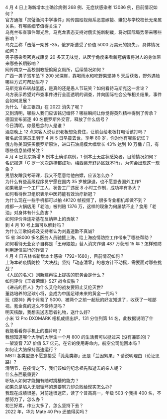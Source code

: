 4 月 4 日上海新增本土确诊病例 268 例、无症状感染者 13086 例，目前情况如何？  
官方通报「灵璧渔沟中学事件」网传围殴视频系恶意嫁接、嫌犯与学校校长无亲属关系，有哪些细节值得关注？  
乌克兰布查事件曝光后，马克龙表态支持对俄实施新制裁，将对国际局势带来哪些影响？  
乌克兰称「击落一架苏 -35，俄罗斯遭受了价值 5000 万美元的损失」，具体情况如何？  
男子感染奥密克戎康复 20 多天无味觉，从医学角度来看新冠病毒将对人的身体带来哪些长期影响？  
网传南京一高校副教授偷窥女厕所，后续情况如何？  
广西一男子驾车坠下 200 米深崖，靠喝雨水和吃野果坚持 5 天后获救，野外遇险哪些方式可帮助生存？  
马斯克宣布转战氢能，是真的还是愚人节玩笑？如何看待马斯克这一言论？  
乌方表示希望对布查事件进行全面透明的调查，并向国际社会公布相关结果，事件会如何发展？  
为什么「金三银四」在 2022 消失了呢？  
又到清明，哪些人我们应该铭记缅怀？哪些瞬间让你觉得英烈精神得到了传承？  
德国宣布驱逐 40 名俄罗斯外交官，释放了什么信号？  
今日清明，你最思念的人是谁？  
酒店晚上 12 点来客人说认识老板想免费住，让前台给老板打电话该打吗？  
著名武侠演员王羽于 4 月 5 日早晨去世，享年 80 岁，你对他有哪些记忆？  
俄方称美国狂买俄罗斯原油，进口石油规模大幅增长 43% 达到 10 万桶 / 日，有哪些信息值得关注？  
4 月 4 日北京新增 8 例本土确诊病例，1 例本土无症状感染者，目前情况如何？  
名记报道「C 罗一次次跳槽都成功，梅西离开舒适区就不行」，为何会出现这一现象？  
男朋友蹭我考研课，我又不愿意给他白嫖，应该怎么办？  
为什么有些高级程序员宁愿在国内 35 岁被辞退，也不愿意去国外工作?  
如果我是一个工厂工人，状告工厂违反 8 小时工作制，成功率有多大？  
如何看待世卫组织表示中医药能有效治疗新冠？  
为什么现在一些手机都可以拍 4K120 帧视频了，很多专业相机却做不到？  
成都一火锅店用「老油」被判赔 1376 万，这样的现象为何屡禁不止？食用「老油」对身体有什么危害？  
如何评价泽连斯基在反纳粹上的贡献？  
到 4 月 10 号上海可以解封吗？  
为什么江歌妈妈及支持者认为刘鑫道歉不真诚?  
15 省 38000 多名医务人员驰援上海，给上海疫情防控工作带来了哪些帮助？  
如何看待无业女子自称是「王母娘娘」替人消灾诈骗 487 万获刑 15 年？怎样预防利用迷信进行的诈骗？  
4 月 4 日吉林省新增本土感染「792+1680」，目前情况如何？  
上海本轮疫情防控「大决战」坚持「动态清零」的总方针不动摇，需要面对哪些挑战？  
《人民的名义》刘新建再往上提拔的职务会是什么？  
如何评价《王者荣耀》S27 战令皮肤？  
《进击的巨人》为什么艾伦的战友要阻止艾伦灭世?  
董路培养的足球小将，会成为中国足球未来的黄金一代吗？  
玩《原神》两个月氪了 5000，被两个之前一起玩的好友知道了，收获了一堆鄙视。氪金真的这么不受待见吗？  
明天核酸，我想去送志愿者礼物，送什么好?  
小米 12 Pro DXOMARK 相机成绩出炉，131 分位列第 14 名，此数据说明了什么？  
我能看看你手机上的猫片吗？  
我想知道哪个大学的大学生一个月 800 的生活费可以挺过来 (没有兼职的)？  
一架波音 737 价值 5.7 亿元，在它的使用寿命内，航空公司能回本吗？  
如何让大脑保持高速运行？  
MBTI 各类型更不愿意接受「莞莞类卿」还是「兰因絮果」? 请说明理由（论证思路）?  
清明节，在疫情之下，我们该如何纪念祖先和逝去的亲人呢？  
什么东西最重要?  
职场人如何才能拥有随时跳槽的能力？  
如果总是陷入无限循环的想要努力却总败给现实怎么办?  
我现在成绩很差，对前途很迷茫，读了个普高高一，年级 503 个我排 400 名，不想努力了，怎么办？  
初三好累，作业太多了，怎么坚持下去？  
2022 年，华为 Mate 40 Pro 还值得买吗？  
